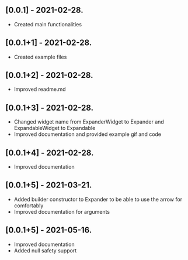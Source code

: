 ## [0.0.1] - 2021-02-28.

- Created main functionalities

## [0.0.1+1] - 2021-02-28.

- Created example files

## [0.0.1+2] - 2021-02-28.

- Improved readme.md

## [0.0.1+3] - 2021-02-28.

- Changed widget name from ExpanderWidget to Expander and ExpandableWidget to Expandable
- Improved documentation and provided example gif and code

## [0.0.1+4] - 2021-02-28.

- Improved documentation

## [0.0.1+5] - 2021-03-21.

- Added builder constructor to Expander to be able to use the arrow for comfortably
- Improved documentation for arguments

## [0.0.1+5] - 2021-05-16.

- Improved documentation
- Added null safety support
